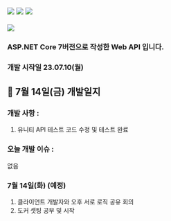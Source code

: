 ## <img src="https://img.shields.io/badge/MySQL-4479A1?style=for-the-badge&logo=MySQL&logoColor=white"> <img src="https://img.shields.io/badge/redis-DC382D?style=for-the-badge&logo=Redis&logoColor=white"> <img src="https://img.shields.io/badge/csharp-239120?style=for-the-badge&logo=CSharp&logoColor=white">
<img src="https://capsule-render.vercel.app/api?type=waving&color=auto&height=200&section=header&text=UnityKoreaAward&fontSize=60" />

### ASP.NET Core 7버전으로 작성한 Web API 입니다.
### 개발 시작일 23.07.10(월)

## 📍 7월 14일(금) 개발일지
### 개발 사항 : 
1. 유니티 API 테스트 코드 수정 및 테스트 완료
   
### 오늘 개발 이슈 : 
없음

### 7월 14일(화) (예정)
1. 클라이언트 개발자와 오후 서로 로직 공유 회의
2. 도커 셋팅 공부 및 시작
